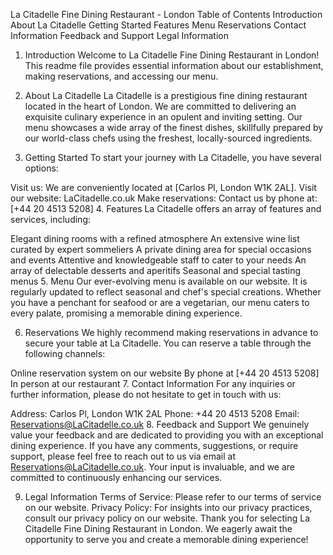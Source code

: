 La Citadelle Fine Dining Restaurant - London
Table of Contents
Introduction
About La Citadelle
Getting Started
Features
Menu
Reservations
Contact Information
Feedback and Support
Legal Information
1. Introduction
Welcome to La Citadelle Fine Dining Restaurant in London! This readme file provides essential information about our establishment, making reservations, and accessing our menu.

2. About La Citadelle
La Citadelle is a prestigious fine dining restaurant located in the heart of London. We are committed to delivering an exquisite culinary experience in an opulent and inviting setting. Our menu showcases a wide array of the finest dishes, skillfully prepared by our world-class chefs using the freshest, locally-sourced ingredients.

3. Getting Started
To start your journey with La Citadelle, you have several options:

Visit us: We are conveniently located at [Carlos Pl, London W1K 2AL].
Visit our website: LaCitadelle.co.uk
Make reservations: Contact us by phone at: [+44 20 4513 5208]
4. Features
La Citadelle offers an array of features and services, including:

Elegant dining rooms with a refined atmosphere
An extensive wine list curated by expert sommeliers
A private dining area for special occasions and events
Attentive and knowledgeable staff to cater to your needs
An array of delectable desserts and aperitifs
Seasonal and special tasting menus
5. Menu
Our ever-evolving menu is available on our website. It is regularly updated to reflect seasonal and chef's special creations. Whether you have a penchant for seafood or are a vegetarian, our menu caters to every palate, promising a memorable dining experience.

6. Reservations
We highly recommend making reservations in advance to secure your table at La Citadelle. You can reserve a table through the following channels:

Online reservation system on our website
By phone at [+44 20 4513 5208]
In person at our restaurant
7. Contact Information
For any inquiries or further information, please do not hesitate to get in touch with us:

Address: Carlos Pl, London W1K 2AL
Phone: +44 20 4513 5208
Email: Reservations@LaCitadelle.co.uk
8. Feedback and Support
We genuinely value your feedback and are dedicated to providing you with an exceptional dining experience. If you have any comments, suggestions, or require support, please feel free to reach out to us via email at Reservations@LaCitadelle.co.uk. Your input is invaluable, and we are committed to continuously enhancing our services.

9. Legal Information
Terms of Service: Please refer to our terms of service on our website.
Privacy Policy: For insights into our privacy practices, consult our privacy policy on our website.
Thank you for selecting La Citadelle Fine Dining Restaurant in London. We eagerly await the opportunity to serve you and create a memorable dining experience!
